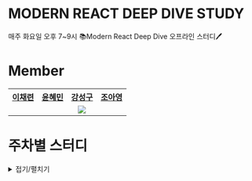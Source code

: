 # MODERN REACT DEEP DIVE STUDY
매주 화요일 오후 7~9시 📚Modern React Deep Dive 오프라인 스터디🖊️

# Member

<div align="center">  
<table style="text-align:center;">
<tr>
<th style="text-align:center;"><a href="https://github.com/">이채련</a></th>
<th style="text-align:center;"><a href="https://github.com/">윤혜민</a></th>
<th style="text-align:center;"><a href="https://github.com/L1m3Kun">강성구</a></th>
<th style="text-align:center;"><a href="https://github.com/">조아영</a></th>
</tr>
<tr>
    <td style="text-align:center;"><a href="https://github.com/"><img src=""/></a></td>
    <td style="text-align:center;"><a href="https://github.com/"><img src=""/></a></td>
    <td style="text-align:center;"><a href="https://github.com/L1m3Kun"><img src="https://avatars.githubusercontent.com/u/113879996?v=4""/></a></td>
    <td style="text-align:center;"><a href="https://github.com/"><img src=""/></a></td>
    
</tr>
</table>
</div>

# 주차별 스터디

<details markdwon="1">
<summary>접기/펼치기</summary>

## [1주차 자바스크립트](https://github.com/Modern-React-Deep-Diving/1st_study)

## [2주차 리액트 핵심](https://github.com/Modern-React-Deep-Diving/2nd_study)

## [3주차 리액트 훅](https://github.com/Modern-React-Deep-Diving/3rd_study)

## [4주차 서버 사이드 렌더링(SSR)](https://github.com/Modern-React-Deep-Diving/4th_study)

## [5주차 상태 관리 라이브러리](https://github.com/Modern-React-Deep-Diving/5th_study)

## [6주차 개발 도구 디버깅](https://github.com/Modern-React-Deep-Diving/6th_study)

## [7주차 크롬 개발자 도구를 활용한 애플리케이션 분석](https://github.com/Modern-React-Deep-Diving/7th_study)

## [8주차 좋은 리액트 코드 작성을 위한 환경 구축](https://github.com/Modern-React-Deep-Diving/8th_thudy)

## [9주차 모던 리액트 개발 도구로 개발 및 배포 환경 구축](https://github.com/Modern-React-Deep-Diving/9th_study)

## [10주차 리액트 17과 리액트 18의 차이](https://github.com/Modern-React-Deep-Diving/10th_study)

## [11주차 Next.js 13 & React 18](https://github.com/Modern-React-Deep-Diving/11th_study)

## [12주차 핵심 웹 지표](https://github.com/Modern-React-Deep-Diving/12th_study)

## [13주차 웹 페이지 성능 측정 방법](https://github.com/Modern-React-Deep-Diving/13th_study)

## [14주차 웹사이트 보안과 보안 이슈](https://github.com/Modern-React-Deep-Diving/14th_study)

## [15주차 마치며](https://github.com/Modern-React-Deep-Diving/15th_study)



</details>


